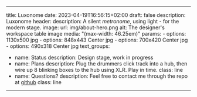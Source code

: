 
---
title: Luxonome
date: 2023-04-19T16:56:15+02:00
draft: false
description: Luxonome
header:
  description: A silent <i class="hero-color">metronome</i>, using light - for the modern stage.
  image:
    url: img/about-hero.png
    alt: The designer's workspace table image
    media: "(max-width: 46.25em)"
    params:
    - options: 1130x500 jpg
    - options: 848x443 Center jpg
    - options: 700x420 Center jpg
    - options: 490x318 Center jpg
text_groups:
  - name: Status
    description: Design stage, work in progress
  - name: Plans
    description: Plug the drummers click track into a hub, then wire up 8 blinking boxes to the hub using XLR. Play in time.
    class: line
  - name: Questions?
    description: Feel free to contact me through the repo at <a class="accent-text bold-text" href="https://github.com/alexanderbrevig/luxonome.github.io">github</a>
    class: line
---